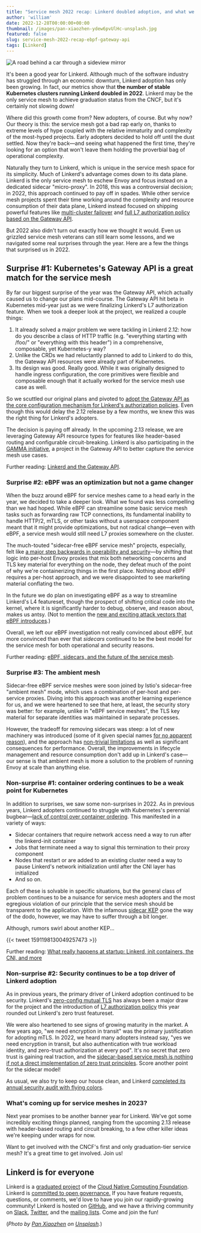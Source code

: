 ```yaml
---
title: "Service mesh 2022 recap: Linkerd doubled adoption, and what we learned about eBPF, the Gateway API, and more"
author: 'william'
date: 2022-12-28T00:00:00+00:00
thumbnail: /images/pan-xiaozhen-ydew6pvUlHc-unsplash.jpg
featured: false
slug: service-mesh-2022-recap-ebpf-gateway-api
tags: [Linkerd]
---
```


![A road behind a car through a sideview mirror](/images/pan-xiaozhen-ydew6pvUlHc-unsplash.jpg
)

It's been a good year for Linkerd. Although much of the software industry has
struggled through an economic downturn, Linkerd adoption has only been growing.
In fact, our metrics show that **the number of stable Kubernetes clusters
running Linkerd doubled in 2022**. Linkerd may be the only service mesh to
achieve graduation status from the CNCF, but it's certainly not slowing down!

Where did this growth come from? New adopters, of course. But why now? Our
theory is this: the service mesh got a bad rap early on, thanks to extreme
levels of hype coupled with the relative immaturity and complexity of the
most-hyped projects. Early adopters decided to hold off until the dust settled.
Now they're back—and seeing what happened the first time, they're looking for an
option that won't leave them holding the proverbial bag of operational
complexity.

Naturally they turn to Linkerd, which is unique in the service mesh space for
its simplicity. Much of Linkerd's advantage comes down to its data plane.
Linkerd is the only service mesh to eschew Envoy and focus instead on a
dedicated sidecar "micro-proxy". In 2018, this was a controversial decision; in
2022, this approach continued to pay off in spades. While other service mesh
projects spent their time working around the complexity and resource consumption
of their data plane, Linkerd instead focused on shipping powerful features like
[multi-cluster
failover](https://linkerd.io/2022/03/09/announcing-automated-multi-cluster-failover-for-kubernetes/)
and [full L7 authorization policy based on the Gateway
API](https://buoyant.io/blog/announcing-linkerd-2-12).

But 2022 also didn't turn out exactly how we thought it would. Even us grizzled
service mesh veterans can still learn some lessons, and we navigated some real
surprises through the year. Here are a few the things that surprised us in 2022.

## Surprise #1: Kubernetes's Gateway API is a great match for the service mesh

By far our biggest surprise of the year was the Gateway API, which actually
caused us to change our plans mid-course. The Gateway API hit beta in Kubernetes
mid-year just as we were finalizing Linkerd's L7 authorization feature. When we
took a deeper look at the project, we realized a couple things:

1. It already solved a major problem we were tackling in Linkerd 2.12: how do
   you describe a class of HTTP traffic (e.g. "everything starting with /foo/"
   or "everything with this header") in a comprehensive, composable, yet
   Kubernetes-y way?
2. Unlike the CRDs we had reluctantly planned to add to Linkerd to do this, the
   Gateway API resources were already part of Kubernetes.
3. Its design was good. Really good. While it was originally designed to handle
   ingress configuration, the core primitives were flexible and composable
   enough that it actually worked for the service mesh use case as well.

So we scuttled our original plans and pivoted to [adopt the Gateway API as the
core configuration mechanism for Linkerd's authorization
policies](https://buoyant.io/blog/linkerd-and-the-gateway-api). Even though this
would delay the 2.12 release by a few months, we knew this was the right thing
for Linkerd's adopters.

The decision is paying off already. In the upcoming 2.13 release, we are
leveraging Gateway API resource types for features like header-based routing and
configurable circuit-breaking. Linkerd is also participating in the [GAMMA
initiative](https://gateway-api.sigs.k8s.io/contributing/gamma/), a project in
the Gateway API to better capture the service mesh use cases.

Further reading: [Linkerd and the Gateway
API](https://buoyant.io/blog/linkerd-and-the-gateway-api).

### Surprise #2: eBPF was an optimization but not a game changer

When the buzz around eBPF for service meshes came to a head early in the year,
we decided to take a deeper look. What we found was less compelling than we had
hoped. While eBPF can streamline some basic service mesh tasks such as
forwarding raw TCP connections, its fundamental inability to handle HTTP/2,
mTLS, or other tasks without a userspace component meant that it might provide
optimizations, but not radical change—even with eBPF, a service mesh would still
need L7 proxies somewhere on the cluster.

The much-touted "sidecar-free eBPF service mesh" projects, especially, felt like
[a major step backwards in operability and
security](https://buoyant.io/blog/ebpf-sidecars-and-the-future-of-the-service-mesh)—by
shifting that logic into per-host Envoy proxies that mix both networking
concerns and TLS key material for everything on the node, they defeat much of
the point of why we're containerizing things in the first place. Nothing about
eBPF requires a per-host approach, and we were disappointed to see marketing
material conflating the two.

In the future we do plan on investigating eBPF as a way to streamline Linkerd's
L4 featureset, though the prospect of shifting critical code into the kernel,
where it is significantly harder to debug, observe, and reason about, makes us
antsy. (Not to mention the [new and exciting attack vectors that eBPF
introduces](https://pentera.io/blog/the-good-bad-and-compromisable-aspects-of-linux-ebpf/).)

Overall, we left our eBPF investigation not really convinced about eBPF, but
more convinced than ever that _sidecars_ continued to be the best model for the
service mesh for both operational and security reasons.

Further reading: [eBPF, sidecars, and the future of the service
mesh](https://buoyant.io/blog/ebpf-sidecars-and-the-future-of-the-service-mesh).

### Surprise #3: The ambient mesh

Sidecar-free eBPF service meshes were soon joined by Istio's sidecar-free
"ambient mesh" mode, which uses a combination of per-host and per-service
proxies. Diving into this approach was another learning experience for us, and
we were heartened to see that here, at least, the security story was better: for
example, unlike in "eBPF service meshes", the TLS key material for separate
identities was maintained in separate processes.

However, the tradeoff for removing sidecars was steep: a lot of new machinery
was introduced (some of it given special names [for no apparent
reason](https://www.warp.dev/blog/problems-with-promotion-oriented-cultures)),
and the approach has [non-trivial
limitations](https://github.com/istio/istio/tree/experimental-ambient#limitations)
as well as significant consequences for performance. Overall, the improvements
in lifecycle management and resource consumption don't add up in Linkerd's
case—our sense is that ambient mesh is more a solution to the problem of running
Envoy at scale than anything else.

### Non-surprise #1: container ordering continues to be a weak point for Kubernetes

In addition to surprises, we saw some non-surprises in 2022. As in previous
years, Linkerd adopters continued to struggle with Kubernetes's perennial
bugbear—[lack of control over container
ordering](https://linkerd.io/2022/12/01/what-really-happens-at-startup-linkerd-init-containers-the-cni-and-more/).
This manifested in a variety of ways:

* Sidecar containers that require network access need a way to run after the
  linkerd-init container
* Jobs that terminate need a way to signal this termination to their proxy
  component
* Nodes that restart or are added to an existing cluster need a way to pause
  Linkerd's network initialization until after the CNI layer has initialized
* And so on.

Each of these is solvable in specific situations, but the general class of
problem continues to be a nuisance for service mesh adopters and the most
egregious violation of our principle that the service mesh should be transparent
to the application. With the infamous [sidecar
KEP](https://github.com/kubernetes/enhancements/issues/753) gone the way of the
dodo, however, we may have to suffer through a bit longer.

Although, rumors swirl about another KEP...

{{< tweet 1591198130049257473 >}}

Further reading: [What really happens at startup: Linkerd, init containers, the
CNI, and
more](https://linkerd.io/2022/12/01/what-really-happens-at-startup-linkerd-init-containers-the-cni-and-more/)

### Non-surprise #2: Security continues to be a top driver of Linkerd adoption

As in previous years, the primary driver of Linkerd adoption continued to be
security. Linkerd's [zero-config mutual
TLS](https://linkerd.io/2.12/features/automatic-mtls/) has always been a major
draw for the project and the introduction of [L7 authorization
policy](https://buoyant.io/blog/announcing-linkerd-2-12) this year rounded out
Linkerd's zero trust featureset.

We were also heartened to see signs of growing maturity in the market. A few
years ago, "we need encryption in transit" was the primary justification for
adopting mTLS. In 2022, we heard many adopters instead say, "yes we need
encryption in transit, but also authentication with true workload identity, and
zero-trust authorization at every pod". It's no secret that zero trust is
gaining real traction, and the [sidecar-based service mesh is nothing if not a
direct implementation of zero trust
principles](https://buoyant.io/resources/zero-trust-in-kubernetes-with-linkerd).
Score another point for the sidecar model!

As usual, we also try to keep our house clean, and Linkerd [completed its annual
security audit with flying
colors](https://linkerd.io/2022/06/27/announcing-the-completion-of-linkerds-2022-security-audit/).

### What's coming up for service meshes in 2023?

Next year promises to be another banner year for Linkerd. We've got some
incredibly exciting things planned, ranging from the upcoming 2.13 release with
header-based routing and circuit breaking, to a few other killer ideas we're
keeping under wraps for now.

Want to get involved with the CNCF's first and only graduation-tier service
mesh? It's a great time to get involved. Join us!

## Linkerd is for everyone

Linkerd is a [graduated project](/2021/07/28/announcing-cncf-graduation/) of the
[Cloud Native Computing Foundation](https://cncf.io/). Linkerd is [committed to
open
governance.](https://linkerd.io/2019/10/03/linkerds-commitment-to-open-governance/)
If you have feature requests, questions, or comments, we'd love to have you join
our rapidly-growing community! Linkerd is hosted on
[GitHub](https://github.com/linkerd/), and we have a thriving community on
[Slack](https://slack.linkerd.io/), [Twitter](https://twitter.com/linkerd), and
the [mailing lists](https://linkerd.io/2/get-involved/). Come and join the fun!

(*Photo by [Pan Xiaozhen](https://unsplash.com/@zhenhappy?utm_source=unsplash&utm_medium=referral&utm_content=creditCopyText)
on
[Unsplash](https://unsplash.com/?utm_source=unsplash&utm_medium=referral&utm_content=creditCopyText).*)
